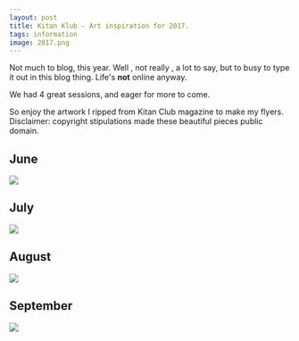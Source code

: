 ```yaml
---
layout: post
title: Kitan Klub - Art inspiration for 2017.
tags: information
image: 2017.png
---
```

Not much to blog, this year. Well , not really , a lot to say, but to busy to type it out in this blog thing. Life's **not** online anyway. 

We had 4 great sessions, and eager for more to come.

So enjoy the artwork I ripped from Kitan Club magazine to make my flyers. Disclaimer: copyright stipulations made these beautiful pieces public domain.

## June 
![](https://i.imgur.com/3PfXJu3.png)

## July
![](https://i.imgur.com/rzYgpAt.png)

## August
![](https://i.imgur.com/RSAOOhZ.png)

## September
![](https://i.imgur.com/X5JaY5F.png)




